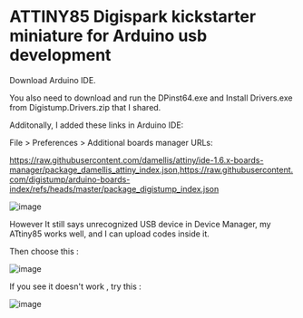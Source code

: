 # ATTINY85 Digispark kickstarter miniature for Arduino usb development

Download Arduino IDE.

You also need to download and run the DPinst64.exe and Install Drivers.exe from Digistump.Drivers.zip that I shared.

Additonally, I added these links in Arduino IDE:

File > Preferences > Additional boards manager URLs: 

https://raw.githubusercontent.com/damellis/attiny/ide-1.6.x-boards-manager/package_damellis_attiny_index.json,https://raw.githubusercontent.com/digistump/arduino-boards-index/refs/heads/master/package_digistump_index.json

![image](https://github.com/user-attachments/assets/c29b8792-a00f-49de-ab1c-2cb0065aa390)

However It still says unrecognized USB device in Device Manager, my ATtiny85 works well, and I can upload codes inside it.

Then choose this :

![image](https://github.com/user-attachments/assets/3a3d46d9-e407-4ad5-a894-8504b61e599b)

If you see it doesn't work , try this :

![image](https://github.com/user-attachments/assets/8b227d53-491c-4172-bca6-956746aef127)
